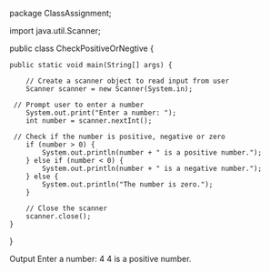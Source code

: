 package ClassAssignment;

import java.util.Scanner;

public class CheckPositiveOrNegtive {

	public static void main(String[] args) {
		
		// Create a scanner object to read input from user
        Scanner scanner = new Scanner(System.in);
        
     // Prompt user to enter a number
        System.out.print("Enter a number: ");
        int number = scanner.nextInt();
        
     // Check if the number is positive, negative or zero
        if (number > 0) {
            System.out.println(number + " is a positive number.");
        } else if (number < 0) {
            System.out.println(number + " is a negative number.");
        } else {
            System.out.println("The number is zero.");
        }

        // Close the scanner
        scanner.close();
	}
}

Output
Enter a number: 4
4 is a positive number.
